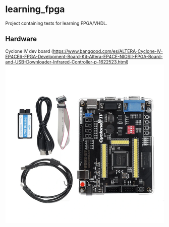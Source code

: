 # learning_fpga
Project containing tests for learning FPGA/VHDL. 
## Hardware
Cyclone IV dev board (https://www.banggood.com/es/ALTERA-Cyclone-IV-EP4CE6-FPGA-Development-Board-Kit-Altera-EP4CE-NIOSII-FPGA-Board-and-USB-Downloader-Infrared-Controller-p-1622523.html)
![used board](doc/board.jpg?raw=true)

